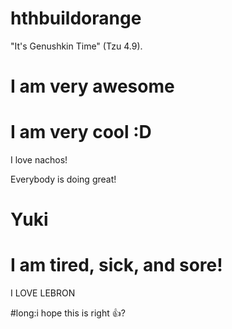 # hthbuildorange






"It's Genushkin Time" (Tzu 4.9).

# I am very awesome
# I am very cool :D


I love nachos!

Everybody is doing great!



# Yuki




# I am tired, sick, and sore!

I LOVE LEBRON


#long:i hope this is right 👍?

